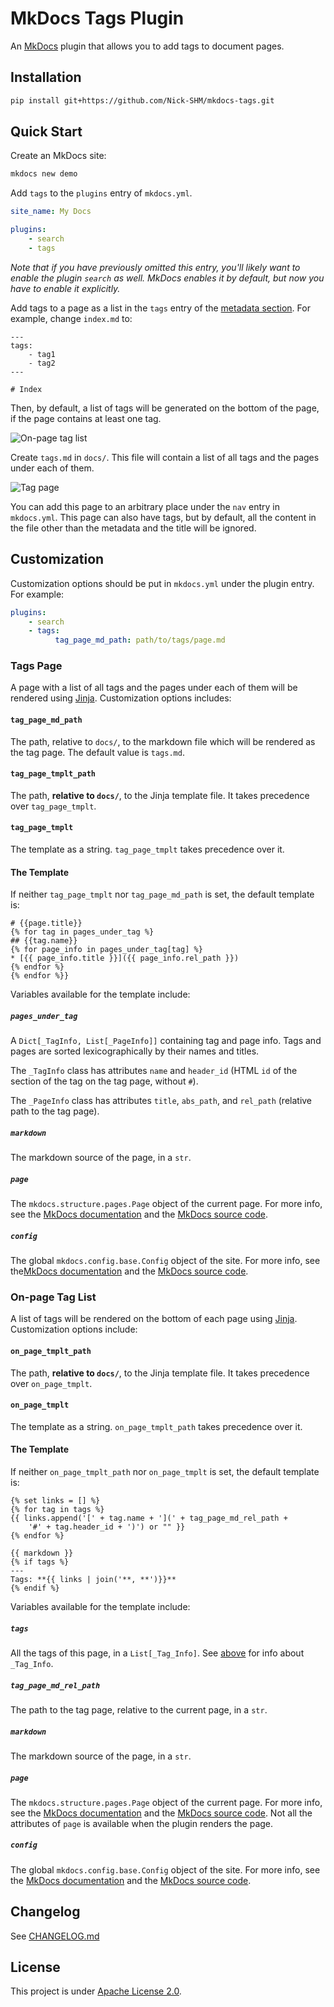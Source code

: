 # MkDocs Tags Plugin

An [MkDocs](https://www.mkdocs.org) plugin that allows you to add tags to document pages.

## Installation

```bash
pip install git+https://github.com/Nick-SHM/mkdocs-tags.git
```

## Quick Start

Create an MkDocs site:

```bash
mkdocs new demo
```

Add `tags` to the `plugins` entry of `mkdocs.yml`.

```yaml
site_name: My Docs

plugins:
    - search
    - tags
```

_Note that if you have previously omitted this entry, you'll likely want to enable the plugin `search` as well. MkDocs enables it by default, but now you have to enable it explicitly._

Add tags to a page as a list in the `tags` entry of the [metadata section](https://www.mkdocs.org/user-guide/writing-your-docs/#meta-data). For example, change `index.md` to:

```
---
tags:
    - tag1
    - tag2
---

# Index
```

Then, by default, a list of tags will be generated on the bottom of the page, if the page contains at least one tag.

![On-page tag list](img/demo-index.png)

Create `tags.md` in `docs/`. This file will contain a list of all tags and the pages under each of them.

![Tag page](img/demo-tag-page.png)

You can add this page to an arbitrary place under the `nav` entry in `mkdocs.yml`. This page can also have tags, but by default, all the content in the file other than the metadata and the title will be ignored.

## Customization

Customization options should be put in `mkdocs.yml` under the plugin entry. For example:

```yaml
plugins:
    - search
    - tags:
          tag_page_md_path: path/to/tags/page.md
```

### Tags Page

A page with a list of all tags and the pages under each of them will be rendered using [Jinja](https://jinja.palletsprojects.com). Customization options includes:

#### `tag_page_md_path`

The path, relative to `docs/`, to the markdown file which will be rendered as the tag page. The default value is `tags.md`.

#### `tag_page_tmplt_path`

The path, **relative to `docs/`**, to the Jinja template file. It takes precedence over `tag_page_tmplt`.

#### `tag_page_tmplt`

The template as a string. `tag_page_tmplt` takes precedence over it.

#### The Template

If neither `tag_page_tmplt` nor `tag_page_md_path` is set, the default template is:

```jinja
# {{page.title}}
{% for tag in pages_under_tag %}
## {{tag.name}}
{% for page_info in pages_under_tag[tag] %}
* [{{ page_info.title }}]({{ page_info.rel_path }})
{% endfor %}
{% endfor %}}
```

Variables available for the template include:

##### `pages_under_tag`

A `Dict[_TagInfo, List[_PageInfo]]` containing tag and page info. Tags and pages are sorted lexicographically by their names and titles.

The `_TagInfo` class has attributes `name` and `header_id` (HTML `id` of the section of the tag on the tag page, without `#`).

The `_PageInfo` class has attributes `title`, `abs_path`, and `rel_path` (relative path to the tag page).

##### `markdown`

The markdown source of the page, in a `str`.

##### `page`

The `mkdocs.structure.pages.Page` object of the current page. For more info, see the [MkDocs documentation](https://www.mkdocs.org/user-guide/custom-themes/#page) and the [MkDocs source code](https://github.com/mkdocs/mkdocs/blob/master/mkdocs/structure/pages.py).

##### `config`

The global `mkdocs.config.base.Config` object of the site. For more info, see the[MkDocs documentation](https://www.mkdocs.org/user-guide/custom-themes/#config) and the [MkDocs source code](https://github.com/mkdocs/mkdocs/blob/master/mkdocs/config/base.py).

### On-page Tag List

A list of tags will be rendered on the bottom of each page using [Jinja](https://jinja.palletsprojects.com). Customization options include:

#### `on_page_tmplt_path`

The path, **relative to `docs/`**, to the Jinja template file. It takes precedence over `on_page_tmplt`.

#### `on_page_tmplt`

The template as a string. `on_page_tmplt_path` takes precedence over it.

#### The Template

If neither `on_page_tmplt_path` nor `on_page_tmplt` is set, the default template is:

```jinja
{% set links = [] %}
{% for tag in tags %}
{{ links.append('[' + tag.name + '](' + tag_page_md_rel_path +
    '#' + tag.header_id + ')') or "" }}
{% endfor %}

{{ markdown }}
{% if tags %}
---
Tags: **{{ links | join('**, **')}}**
{% endif %}
```

Variables available for the template include:

##### `tags`

All the tags of this page, in a `List[_Tag_Info]`. See [above](#pages_under_tag) for info about `_Tag_Info`.

##### `tag_page_md_rel_path`

The path to the tag page, relative to the current page, in a `str`.

##### `markdown`

The markdown source of the page, in a `str`.

##### `page`

The `mkdocs.structure.pages.Page` object of the current page. For more info, see the [MkDocs documentation](https://www.mkdocs.org/user-guide/custom-themes/#page) and the [MkDocs source code](https://github.com/mkdocs/mkdocs/blob/master/mkdocs/structure/pages.py). Not all the attributes of `page` is available when the plugin renders the page.

##### `config`

The global `mkdocs.config.base.Config` object of the site. For more info, see the [MkDocs documentation](https://www.mkdocs.org/user-guide/custom-themes/#config) and the [MkDocs source code](https://github.com/mkdocs/mkdocs/blob/master/mkdocs/config/base.py).

## Changelog

See [CHANGELOG.md](CHANGELOG.md)

## License

This project is under [Apache License 2.0](LICENSE).
